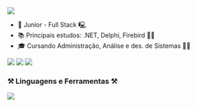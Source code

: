 <img src="https://readme-typing-svg.herokuapp.com/?font=Righteous&size=20&center=false&vCenter=true&width=500&height=70&duration=3500&lines=👾+olá!+me+chamo+Jenifer!👾;" />

- 💼 Junior - Full Stack 🖳 
- 📚 Principais estudos: .NET, Delphi, Firebird 👩‍🏫
- 🎓 Cursando Administração, Análise e des. de Sistemas 👩‍🎓

<div> 
  <a href="https://www.instagram.com/_jeni__artes/?hl=pt-br" target="_blank"><img src="https://img.shields.io/badge/-Instagram-%23E4405F?style=for-the-badge&logo=instagram&logoColor=white" target="_blank"></a>
  <a href = "mailto:jeniferlmattes@gmail.com"><img src="https://img.shields.io/badge/-Gmail-%23333?style=for-the-badge&logo=gmail&logoColor=white" target="_blank"></a>
  <a href="www.linkedin.com/in/jenifer-mattes-b04829228" target="_blank"><img src="https://img.shields.io/badge/-LinkedIn-%230077B5?style=for-the-badge&logo=linkedin&logoColor=white" target="_blank"></a> 
</div>

<h3>⚒️ Linguagens e Ferramentas ⚒️</h3>

<div>
  <img src="https://skillicons.dev/icons?i=html,css,js,figma,java,cs,dotnet" />
  <img scr="https://i.makeagif.com/media/9-09-2015/uBGr-4.gif">
</div>
